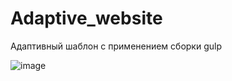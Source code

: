# Adaptive_website
Адаптивный шаблон с применением сборки gulp

![image](https://user-images.githubusercontent.com/105100908/195629474-29c10166-8194-4a8b-b323-d931294b779a.png)
